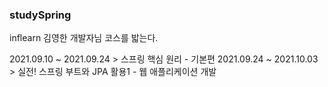### studySpring

inflearn 김영한 개발자님 코스를 밟는다.

2021.09.10 ~ 2021.09.24 > 스프링 핵심 원리 - 기본편
2021.09.24 ~ 2021.10.03 > 실전! 스프링 부트와 JPA 활용1 - 웹 애플리케이션 개발
